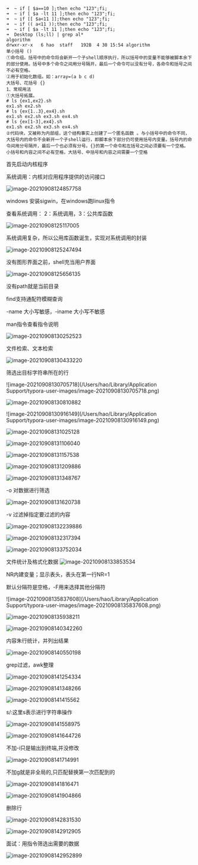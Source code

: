 ```
➜  ~ if [ $a==10 ];then echo "123";fi;
➜  ~ if [ $a -lt 11 ];then echo "123";fi;
➜  ~ if [[ $a<11 ]];then echo "123";fi;
➜  ~ if (( a<11 ));then echo "123";fi;
➜  ~ if [ $a -lt 11 ];then echo "123";fi;
➜  Desktop (ls;ll) | grep al*
algorithm
drwxr-xr-x   6 hao  staff   192B  4 30 15:54 algorithm
单小括号 ()
①命令组。括号中的命令将会新开一个子shell顺序执行，所以括号中的变量不能够被脚本余下的部分使用。括号中多个命令之间用分号隔开，最后一个命令可以没有分号，各命令和括号之间不必有空格。
②用于初始化数组。如：array=(a b c d)
大括号、花括号 {}
1、常规用法
①大括号拓展。
# ls {ex1,ex2}.sh 
ex1.sh ex2.sh 
# ls {ex{1..3},ex4}.sh 
ex1.sh ex2.sh ex3.sh ex4.sh 
# ls {ex[1-3],ex4}.sh 
ex1.sh ex2.sh ex3.sh ex4.sh
②代码块，又被称为内部组，这个结构事实上创建了一个匿名函数 。与小括号中的命令不同，大括号内的命令不会新开一个子shell运行，即脚本余下部分仍可使用括号内变量。括号内的命令间用分号隔开，最后一个也必须有分号。{}的第一个命令和左括号之间必须要有一个空格。
小括号和内容之间不必有空格，大括号、中括号和内容之间需要一个空格
```

首先启动内核程序

系统调用：内核对应用程序提供的访问接口

![image-20210908124857758](https://tva1.sinaimg.cn/large/008i3skNly1gu94i1zos2j60zu0jwgnf02.jpg)

windows 安装sigwin，在windows跑linux指令

查看系统调用： 2：系统调用，3：公共库函数

![image-20210908125117005](https://tva1.sinaimg.cn/large/008i3skNly1gu94kg5nl4j60ig036q3202.jpg)

系统调用复杂，所以公用库函数诞生，实现对系统调用的封装

![image-20210908125247494](https://tva1.sinaimg.cn/large/008i3skNly1gu94m1izmgj611c0oatb802.jpg)

没有图形界面之前，shell充当用户界面

![image-20210908125656135](https://tva1.sinaimg.cn/large/008i3skNly1gu94qc0g0vj61260cwab002.jpg)

没有path就是当前目录

find支持通配符模糊查询

-name 大小写敏感，-iname 大小写不敏感

man指令查看指令说明

![image-20210908130252523](https://tva1.sinaimg.cn/large/008i3skNly1gu94wiz0ikj61380jwtam02.jpg)

文件检索、文本检索

![image-20210908130433220](https://tva1.sinaimg.cn/large/008i3skNly1gu94y9ufdhj613w0h03zs02.jpg)

筛选出目标字符串所在的行

![image-20210908130705718](/Users/hao/Library/Application Support/typora-user-images/image-20210908130705718.png)

![image-20210908130810882](https://tva1.sinaimg.cn/large/008i3skNly1gu952266scj615w0j0ta402.jpg)

![image-20210908130916149](/Users/hao/Library/Application Support/typora-user-images/image-20210908130916149.png)

![image-20210908131025128](https://tva1.sinaimg.cn/large/008i3skNly1gu954dsxh6j60wo0aq75102.jpg)

![image-20210908131106040](https://tva1.sinaimg.cn/large/008i3skNly1gu9552rhh9j60oq04ywev02.jpg)

![image-20210908131157538](https://tva1.sinaimg.cn/large/008i3skNly1gu9560tqjuj616q0gywge02.jpg)

![image-20210908131209886](https://tva1.sinaimg.cn/large/008i3skNly1gu9566t05cj60tg0by75w02.jpg)

![image-20210908131348767](https://tva1.sinaimg.cn/large/008i3skNly1gu957wdm7wj612s01ydfw02.jpg)

-o 对数据进行筛选

![image-20210908131620738](https://tva1.sinaimg.cn/large/008i3skNly1gu95aqsb94j61pm06075g02.jpg)

-v 过滤掉指定要过滤的内容

![image-20210908132239886](https://tva1.sinaimg.cn/large/008i3skNly1gu95h4kzuoj61200dsaew02.jpg)

![image-20210908132317394](https://tva1.sinaimg.cn/large/008i3skNly1gu95hraqanj60x80eadgn02.jpg)

![image-20210908133752034](https://tva1.sinaimg.cn/large/008i3skNly1gu95wxntzuj60yq0ioq4o02.jpg)

文件统计及格式化数据  ![image-20210908133853534](https://tva1.sinaimg.cn/large/008i3skNly1gu95y09neaj60xo0fymzp02.jpg)

NR内建变量；显示表头，表头在第一行NR=1

默认分隔符是空格，-F用来选择其他分隔符

![image-20210908135837608](/Users/hao/Library/Application Support/typora-user-images/image-20210908135837608.png)

![image-20210908135938211](https://tva1.sinaimg.cn/large/008i3skNly1gu96jlvq1zj60sk0g4dgv02.jpg)

![image-20210908140342260](https://tva1.sinaimg.cn/large/008i3skNly1gu96ntjtj6j611y0l00xi02.jpg)

内容朱行统计，并列出结果

![image-20210908140550198](https://tva1.sinaimg.cn/large/008i3skNly1gu96q0vo62j60wi0g4q4302.jpg)

grep过滤，awk整理

![image-20210908141254334](https://tva1.sinaimg.cn/large/008i3skNly1gu96xdps1sj60g404amx802.jpg)

![image-20210908141348266](https://tva1.sinaimg.cn/large/008i3skNly1gu96ybme5rj60yu0budgm02.jpg)

![image-20210908141415562](https://tva1.sinaimg.cn/large/008i3skNly1gu96ytdcllj60qu06yq3j02.jpg)

s/:这里s表示进行字符串操作

![image-20210908141558975](https://tva1.sinaimg.cn/large/008i3skNly1gu970ldf9pj60v80kcgo302.jpg)

![image-20210908141644726](https://tva1.sinaimg.cn/large/008i3skNly1gu971dprtqj60qy07qq3r02.jpg)

不加-i只是输出到终端,并没修改

![image-20210908141714991](https://tva1.sinaimg.cn/large/008i3skNly1gu971wfhyyj60r607o75502.jpg)

不加g就是非全局的,只匹配替换第一次匹配到的

![image-20210908141816471](https://tva1.sinaimg.cn/large/008i3skNly1gu972zb9mfj60rw07uwfb02.jpg)

![image-20210908141904866](https://tva1.sinaimg.cn/large/008i3skNly1gu973v2zhdj60sg0ecmy302.jpg)

删除行

![image-20210908142831530](https://tva1.sinaimg.cn/large/008i3skNly1gu97dms3kxj60ne0580tg02.jpg)

![image-20210908142912905](https://tva1.sinaimg.cn/large/008i3skNly1gu97ecuqjcj60q804yjs202.jpg)

面试：用指令筛选出需要的数据

![image-20210908142952899](https://tva1.sinaimg.cn/large/008i3skNly1gu97f1rxksj60m80ie3z102.jpg)